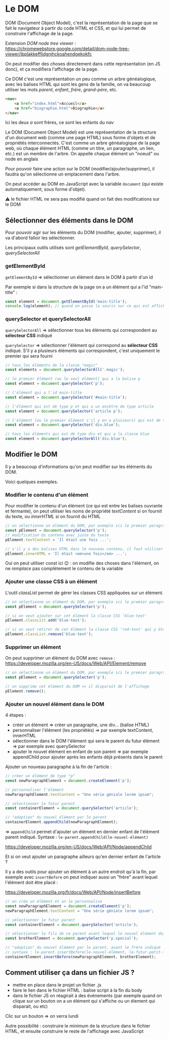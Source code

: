 # Le DOM

DOM (Document Object Model), c'est la représentation de la page que se fait le navigateur à partir du code HTML et CSS, et qui lui permet de construire l'affichage de la page.

Extension _DOM node tree viewer_ : <https://chromewebstore.google.com/detail/dom-node-tree-viewer/jbplakkefflidgnjhckoahendgekokfc>

On peut modifier des choses directement dans cette représentation (en JS donc), et ça modifiera l'affichage de la page.

Ce DOM c'est une représentation un peu comme un arbre généalogique, avec les balises HTML qui sont les gens de la famille, on va beaucoup utiliser les mots _parent_, _enfant_, _frère_, _grand-père_, etc.

```html
<nav>
    <a href="index.html">Accueil</a>
    <a href="biographie.html">Biographie</a>
</nav>
```

Ici les deux _a_ sont frères, ce sont les enfants du _nav_

Le DOM (Document Object Model) est une représentation de la structure d'un document web (comme une page HTML) sous forme d'objets et de propriétés interconnectés. C'est comme un arbre généalogique de la page web, où chaque élément HTML (comme un titre, un paragraphe, un lien, etc.) est un membre de l'arbre. On appelle chaque élément un "noeud" ou node en anglais

Pour pouvoir faire une action sur le DOM (modifier/ajouter/supprimer), il faudra qu'on sélectionne un emplacement dans l'arbre.

On peut accéder au DOM en JavaScript avec la variable `document` (qui existe automatiquement, sous forme d'objet).

⚠️ le fichier HTML ne sera pas modifié quand on fait des modifications sur le DOM

## Sélectionner des éléments dans le DOM

Pour pouvoir agir sur les éléments du DOM (modifier, ajouter, supprimer), il va d'abord falloir les sélectionner.

Les principaux outils utilisés sont _getElementById_, _querySelector_, _querySelectorAll_

### getElementById

`getElementById` => sélectionner un élément dans le DOM à partir d'un id

Par exemple si dans la structure de la page on a un élément qui a l'id "main-title" :

```js
const element = document.getElementById('main-title');
console.log(element); // quand on passe la souris sur ce qui est affiché ça "surligne" l'élément correspondant sur l'affichage
```

### querySelector et querySelectorAll

`querySelectorAll` => sélectionner tous les éléments qui correspondent au **sélecteur CSS** indiqué

`querySelector` => sélectionner l'élément qui correspond au **sélecteur CSS** indiqué. S'il y a plusieurs éléments qui correspondent, c'est uniquement le premier qui sera fourni

```js
// tous les éléments de la classe "magic"
const elements = document.querySelectorAll('.magic');
```

```js
// le premier élément (ou le seul élément) qui a la balise p
const element = document.querySelector('p');
```

```js
// l'élément qui a l'id main-title
const element = document.querySelector('#main-title');
```

```js
// l'élément qui est de type p et qui a un ancêtre de type article
const element = document.querySelector('article p');
```

```js
// l'élément (ou le premier élément s'il y en a plusieurs) qui est de type div et qui a la classe blue
const element = document.querySelector('div.blue');

// tous les éléments qui est de type div et qui a la classe blue
const element = document.querySelectorAll('div.blue');
```

## Modifier le DOM

Il y a beaucoup d'informations qu'on peut modifier sur les éléments du DOM.

Voici quelques exemples.

### Modifier le contenu d'un élément

Pour modifier le contenu d'un élément (ce qui est entre les balises ouvrante et fermante), on peut utiliser les noms de propriété _textContent_ si on fournit du texte, ou _innerHTML_ si on fournit du HTML

```js
// on sélectionne un élément du DOM, par exemple ici le premier paragraphe
const pElement = document.querySelector('p');
// modification du contenu avec juste du texte
pElement.textContent = 'Il était une fois ...';

// s'il y a des balises HTML dans le nouveau contenu, il faut utiliser innerHTML
pElement.innerHTML = 'Il était <em>une fois</em> ...';
```

Oui on peut utiliser const ici 😉 : on modifie des choses dans l'élément, on ne _remplace_ pas complètement le contenu de la variable

### Ajouter une classe CSS à un élément

L'outil _classList_ permet de gérer les classes CSS appliquées sur un élément.

```js
// on sélectionne un élément du DOM, par exemple ici le premier paragraphe
const pElement = document.querySelector('p');

// si on veut ajouter sur cet élément la classe CSS 'blue-text'
pElement.classList.add('blue-text');

// si on veut retirer de cet élément la classe CSS 'red-text' qui y était appliquée
pElement.classList.remove('blue-text');
```

### Supprimer un élément

On peut supprimer un élément du DOM avec `remove` : <https://developer.mozilla.org/en-US/docs/Web/API/Element/remove>

```js
// on sélectionne un élément du DOM, par exemple ici le premier paragraphe
const pElement = document.querySelector('p');

// on supprime cet élément du DOM => il disparait de l'affichage
pElement.remove();
```

### Ajouter un nouvel élément dans le DOM

4 étapes :

- créer un élément => créer un paragraphe, une div... (balise HTML)
- personnaliser l'élément (les propriétés) => par exemple textContent, innerHTML
- sélectionner dans le DOM l'élément qui sera le parent du futur élément => par exemple avec querySelector
- ajouter le nouvel élément en enfant de son parent => par exemple appendChild pour ajouter après les enfants déjà présents dans le parent

Ajouter un nouveau paragraphe à la fin de l'article :

```js
// créer un élément de type "p"
const newParagraphElement = document.createElement('p');

// personnaliser l'élément
newParagraphElement.textContent = "Une série géniale lorem ipsum";

// sélectionner le futur parent
const containerElement = document.querySelector('article');

// "adoption" du nouvel élément par le parent
containerElement.appendChild(newParagraphElement);
```

=> `appendChild` permet d'ajouter un élément en dernier enfant de l'élément parent indiqué. Syntaxe : `le-parent.appendChild(le-nouvel-élément)`

<https://developer.mozilla.org/en-US/docs/Web/API/Node/appendChild>

Et si on veut ajouter un paragraphe ailleurs qu'en dernier enfant de l'article ?

Il y a des outils pour ajouter un élément à un autre endroit qu'à la fin, par exemple avec `insertBefore` on peut indiquer aussi un "frère" avant lequel l'élément doit être placé :

<https://developer.mozilla.org/fr/docs/Web/API/Node/insertBefore>

```js
// on crée un élément et on le personnalise
const newParagraphElement = document.createElement('p');
newParagraphElement.textContent = "Une série géniale lorem ipsum";

// sélectionner le futur parent
const containerElement = document.querySelector('article');

// sélectionner le fils de ce parent avant lequel le nouvel élément doit être placé (ici un paragraphe qui a la classe special)
const brotherElement = document.querySelector('p.special');

// "adoption" du nouvel élément par le parent, avant le frère indiqué
// syntaxe : le-parent.insertBefore(le-nouvel-élément, le-futur-petit-frere)
containerElement.insertBefore(newParagraphElement, brotherElement);
```

## Comment utiliser ça dans un fichier JS ?

- mettre en place dans le projet un fichier .js
- faire le lien dans le fichier HTML : balise script à la fin du body
- dans le fichier JS on réagirait à des événements (par exemple quand on clique sur un bouton on a un élément qui s'affiche ou un élement qui disparait, ou etc)

Clic sur un bouton => on verra lundi

Autre possibilité : construire le minimum de la structure dans le fichier HTML, et ensuite construire le reste de l'affichage avec JavaScript
